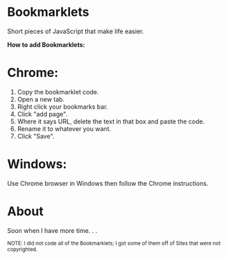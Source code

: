 # Bookmarklets

Short pieces of JavaScript that make life easier.


<b>How to add Bookmarklets: </b>

# Chrome:

1. Copy the bookmarklet code.
2. Open a new tab.
3. Right click your bookmarks bar.
4. Click "add page".
5. Where it says URL, delete the text in that box and paste the code.
6. Rename it to whatever you want.
7. Click "Save".

# Windows:

Use Chrome browser in Windows then follow the Chrome instructions.

# About
Soon when I have more time. . .


<small> NOTE: I did not code all of the Bookmarklets; I got some of them off of Sites that were not copyrighted.</small>
